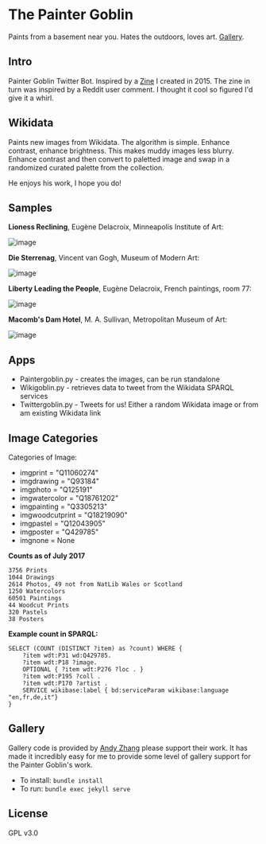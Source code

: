 # The Painter Goblin

Paints from a basement near you. Hates the outdoors, loves art. [Gallery](http://twitter.com/paintergoblin).

## Intro

Painter Goblin Twitter Bot. Inspired by a [Zine](https://github.com/ross-spencer/painter-goblin/tree/master/goblin-zine/pages) I created in 2015. The zine in turn was inspired by a Reddit user comment. I thought it cool so figured I'd give it a whirl.

## Wikidata

Paints new images from Wikidata. The algorithm is simple. Enhance contrast, enhance brightness. This makes muddy images less blurry. Enhance contrast and then convert to paletted image and swap in a randomized curated palette from the collection.

He enjoys his work, I hope you do!

## Samples

**Lioness Reclining**, Eugène Delacroix, Minneapolis Institute of Art:

![image](samples/04.jpg)

**Die Sterrenag**, Vincent van Gogh, Museum of Modern Art:

![image](samples/01.jpg)

**Liberty Leading the People**, Eugène Delacroix, French paintings, room 77:

![image](samples/02.jpg)

**Macomb's Dam Hotel**, M. A. Sullivan, Metropolitan Museum of Art:

![image](samples/03.jpg)

## Apps

* Paintergoblin.py - creates the images, can be run standalone
* Wikigoblin.py - retrieves data to tweet from the Wikidata SPARQL services
* Twittergoblin.py - Tweets for us! Either a random Wikidata image or from am existing Wikidata link

## Image Categories

Categories of Image:

* imgprint = "Q11060274"
* imgdrawing = "Q93184"
* imgphoto = "Q125191"
* imgwatercolor = "Q18761202"
* imgpainting = "Q3305213"
* imgwoodcutprint = "Q18219090"
* imgpastel = "Q12043905"
* imgposter = "Q429785"
* imgnone = None

**Counts as of July 2017**

	3756 Prints
	1044 Drawings
	2614 Photos, 49 not from NatLib Wales or Scotland
    1250 Watercolors
    60501 Paintings
    44 Woodcut Prints
    320 Pastels
    38 Posters

**Example count in SPARQL:**

    SELECT (COUNT (DISTINCT ?item) as ?count) WHERE {
        ?item wdt:P31 wd:Q429785.
        ?item wdt:P18 ?image.
        OPTIONAL { ?item wdt:P276 ?loc . }
        ?item wdt:P195 ?coll .
        ?item wdt:P170 ?artist .
        SERVICE wikibase:label { bd:serviceParam wikibase:language "en,fr,de,it"}
    }

## Gallery

Gallery code is provided by [Andy Zhang](https://github.com/andyzg/gallery)
please support their work. It has made it incredibly easy for me to provide
some level of gallery support for the Painter Goblin's work.

* To install: `bundle install`
* To run: `bundle exec jekyll serve`

## License

GPL v3.0

